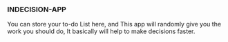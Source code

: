 ### INDECISION-APP
You can store your to-do List here, and This app will randomly give you the work you should do, It basically will help to make decisions faster.